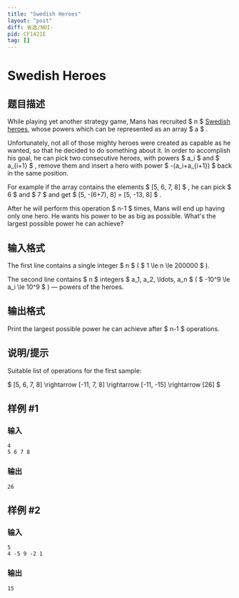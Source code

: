 ```yaml
---
title: "Swedish Heroes"
layout: "post"
diff: 省选/NOI-
pid: CF1421E
tag: []
---
```


# Swedish Heroes

## 题目描述

While playing yet another strategy game, Mans has recruited $ n $ [Swedish heroes](https://www.youtube.com/watch?v=5sGOwFVUU0I), whose powers which can be represented as an array $ a $ .

Unfortunately, not all of those mighty heroes were created as capable as he wanted, so that he decided to do something about it. In order to accomplish his goal, he can pick two consecutive heroes, with powers $ a_i $ and $ a_{i+1} $ , remove them and insert a hero with power $ -(a_i+a_{i+1}) $ back in the same position.

For example if the array contains the elements $ [5, 6, 7, 8] $ , he can pick $ 6 $ and $ 7 $ and get $ [5, -(6+7), 8] = [5, -13, 8] $ .

After he will perform this operation $ n-1 $ times, Mans will end up having only one hero. He wants his power to be as big as possible. What's the largest possible power he can achieve?

## 输入格式

The first line contains a single integer $ n $ ( $ 1 \le n \le 200000 $ ).

The second line contains $ n $ integers $ a_1, a_2, \ldots, a_n $ ( $ -10^9 \le a_i \le 10^9 $ ) — powers of the heroes.

## 输出格式

Print the largest possible power he can achieve after $ n-1 $ operations.

## 说明/提示

Suitable list of operations for the first sample:

 $ [5, 6, 7, 8] \rightarrow [-11, 7, 8] \rightarrow [-11, -15] \rightarrow [26] $

## 样例 #1

### 输入

```
4
5 6 7 8
```

### 输出

```
26
```

## 样例 #2

### 输入

```
5
4 -5 9 -2 1
```

### 输出

```
15
```

